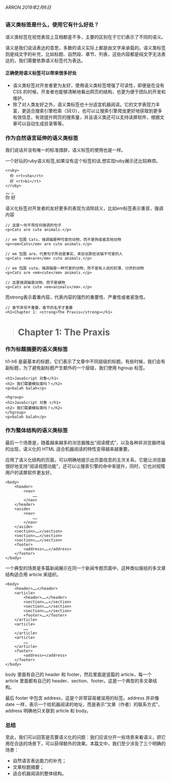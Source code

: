###### ARRON  2019年2月6日

### 语义类标签是什么，使用它有什么好处？

语义类标签在视觉表现上互相都差不多，主要的区别在于它们表示了不同的语义。

语义是我们说话表达的意思，多数的语义实际上都是由文字来承载的。语义类标签则是纯文字的补充，比如标题、自然段、章节、列表，这些内容都是纯文字无法表达的，我们需要依靠语义标签代为表达。

#### 正确使用语义标签可以带来很多好处
- 语义类标签对开发者更为友好，使用语义类标签增强了可读性，即便是在没有 CSS 的时候，开发者也能够清晰地看出网页的结构，也更为便于团队的开发和维护。
- 除了对人类友好之外，语义类标签也十分适宜机器阅读。它的文字表现力丰富，更适合搜索引擎检索（SEO），也可以让搜索引擎爬虫更好地获取到更多有效信息，有效提升网页的搜索量，并且语义类还可以支持读屏软件，根据文章可以自动生成目录等等。

### 作为自然语言延伸的语义类标签

我们说话并没有唯一的标准措辞，语义标签的使用也是一样。

一个好玩的ruby语义标签,如果没有这个标签的话,想实现ruby展示还比较麻烦。

```
<ruby>
  你 <rt>sha</rt>
  好 <rt>bi</rt>
</ruby>
```
<ruby>
  你 <rt>sha</rt>
  好 <rt>bi</rt>
</ruby>

语义化标签对开发者的友好更多的表现为消除歧义，比如em标签表示重音，强调内容
```
// 这是一句不带任何强调的句子
<p>Cats are cute animals.</p>

// em 包围 Cats，强调猫是种可爱的动物，而不是狗或者其他动物
<p><em>Cats</em> are cute animals.</p>

// em 包围 are，代表句子所说是事实，来反驳那些说猫不可爱的人
<p>Cats <em>are</em> cute animals.</p>

// em 包围 cute，强调猫是一种可爱的动物，而不是有人说的刻薄、讨厌的动物
<p>Cats are <em>cute</em> animals.</p>

// 这里强调猫是动物，而不是植物
<p>Cats are cute <em>animals</em>.</p>

```

而strong表示着重内容，代表内容的强烈的重要性、严重性或者紧急性。
```
// 章节序号不重要，章节的名字才重要
<h1>Chapter 1: <strong>The Praxis</strong></h1>
```

><h1>Chapter 1: <strong>The Praxis</strong></h1>

### 作为标题摘要的语义类标签

h1-h6 是最基本的标题，它们表示了文章中不同层级的标题。有些时候，我们会有副标题，为了避免副标题产生额外的一个层级，我们使用 hgroup 标签。
```
<h1>JavaScript 对象</h1>
<h2> 我们需要模拟类吗？</h2>
<p>balah balah</p>
```
```
<hgroup>
<h1>JavaScript 对象 </h1>
<h2> 我们需要模拟类吗？</h2>
</hgroup>
<p>balah balah</p>
```

### 作为整体结构的语义类标签

最后一个场景是，随着越来越多的浏览器推出“阅读模式”，以及各种非浏览器终端的出现，语义化的 HTML 适合机器阅读的特性变得越来越重要。

应用了语义化结构的页面，可以明确地提示出页面信息的主次关系，它能让浏览器很好地支持“阅读视图功能”，还可以让搜索引擎的命中率提升，同时，它也对视障用户的读屏软件更友好。

```
<body>
    <header>
        <nav>
            ……
        </nav>
    </header>
    <aside>
        <nav>
            ……
        </nav>
    </aside>
    <section>……</section>
    <section>……</section>
    <section>……</section>
    <footer>
        <address>……</address>
    </footer>
</body>
```
一个典型的场景是多篇新闻展示在同一个新闻专题页面中，这种类似报纸的多文章结构适合用 article 来组织。
```
<body>
    <header>……</header>
    <article>
        <header>……</header>
        <section>……</section>
        <section>……</section>
        <section>……</section>
        <footer>……</footer>
    </article>
    <article>
        ……
    </article>
    <article>
        ……
    </article>
    <footer>
        <address></address>
    </footer>
</body>
```
body 里面有自己的 header 和 footer，然后里面是竖篇的 article，每一个 article 里面都有自己的 header、section、footer。这是一个典型的多文章结构。

最后 footer 中包含 address，这是个非常容易被误用的标签。address 并非像 date 一样，表示一个给机器阅读的地址，而是表示“文章（作者）的联系方式”，address 明确地只关联到 article 和 body。

### 总结

至此，我们可以回答是否要语义化的问题：我们应该分开一些场景来看语义，把它用在合适的场景下，可以获得额外的效果。本篇文中，我们至少涉及了三个明确的场景：

- 自然语言表达能力的补充；
- 文章标题摘要；
- 适合机器阅读的整体结构。